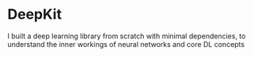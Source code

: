 # DeepKit
I built a deep learning library from scratch with minimal dependencies,  to understand the inner workings of neural networks and core DL concepts
